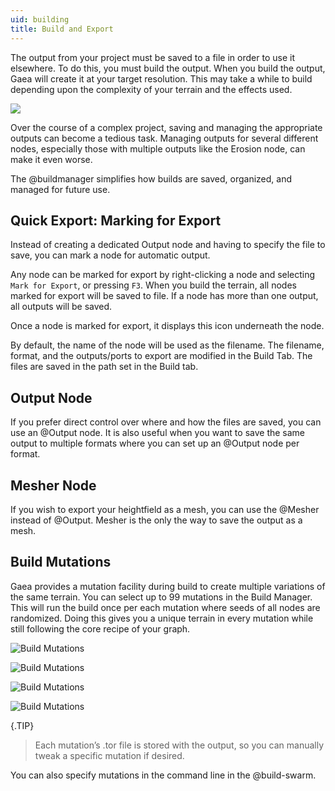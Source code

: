 ```yaml
---
uid: building
title: Build and Export
---
```


The output from your project must be saved to a file in order to use it elsewhere. To do this, you must build the output. When you build the output, Gaea will create it at your target resolution. This may take a while to build depending upon the complexity of your terrain and the effects used.

![](/images/ui/Intro-Build.jpg)

Over the course of a complex project, saving and managing the appropriate outputs can become a tedious task. Managing outputs for several different nodes, especially those with multiple outputs like the Erosion node, can make it even worse.

The @buildmanager simplifies how builds are saved, organized, and managed for future use.

## Quick Export: Marking for Export

Instead of creating a dedicated Output node and having to specify the file to save, you can mark a node for automatic output.

Any node can be marked for export by right-clicking a node and selecting `Mark for Export`, or pressing `F3`. When you build the terrain, all nodes marked for export will be saved to file. If a node has more than one output, all outputs will be saved. 

Once a node is marked for export, it displays this icon underneath the node.

By default, the name of the node will be used as the filename. The filename, format, and the outputs/ports to export are modified in the Build Tab. The files are saved in the path set in the Build tab.

## Output Node

If you prefer direct control over where and how the files are saved, you can use an @Output node. It is also useful when you want to save the same output to multiple formats where you can set up an @Output node per format.

## Mesher Node

If you wish to export your heightfield as a mesh, you can use the @Mesher instead of @Output. Mesher is the only the way to save the output as a mesh.


## Build Mutations

Gaea provides a mutation facility during build to create multiple variations of the same terrain. You can select up to 99 mutations in the Build Manager. This will run the build once per each mutation where seeds of all nodes are randomized. Doing this gives you a unique terrain in every mutation while still following the core recipe of your graph.


<div class="row>
<div class="col-lg-6">

![Build Mutations](/images/ui/mutate1.jpg)

</div><div class="col-lg-6">

![Build Mutations](/images/ui/mutate2.jpg)

</div><div class="col-lg-6">

![Build Mutations](/images/ui/mutate3.jpg)

</div><div class="col-lg-6">

![Build Mutations](/images/ui/mutate4.jpg)

</div>

{.TIP}
> Each mutation’s .tor file is stored with the output, so you can manually tweak a specific mutation if desired.

You can also specify mutations in the command line in the @build-swarm.